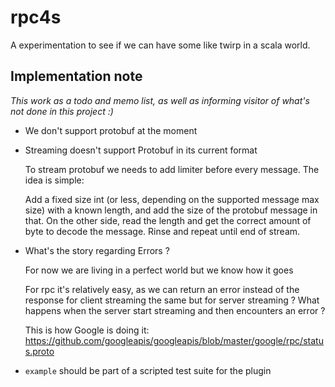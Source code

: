 # rpc4s

A experimentation to see if we can have some like twirp in a scala world.

## Implementation note

_This work as a todo and memo list, as well as informing visitor of what's not done in this project :)_

- We don't support protobuf at the moment

- Streaming doesn't support Protobuf in its current format

    To stream protobuf we needs to add limiter before every message. The idea is simple:
    
    Add a fixed size int (or less, depending on the supported message max size) with a known
    length, and add the size of the protobuf message in that. On the other side, read the length
    and get the correct amount of byte to decode the message. Rinse and repeat until end of stream.

- What's the story regarding Errors ? 

    For now we are living in a perfect world but we know how it goes

    For rpc it's relatively easy, as we can return an error instead of the response
    for client streaming the same but for server streaming ?
    What happens when the server start streaming and then encounters an error ?
  
    This is how Google is doing it:
    https://github.com/googleapis/googleapis/blob/master/google/rpc/status.proto

- `example` should be part of a scripted test suite for the plugin